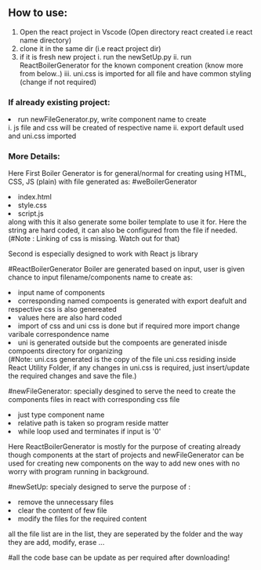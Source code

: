 
<h2>How to use:</h1>

1. Open the react project in Vscode (Open directory react created i.e react name directory)
2. clone it in the same dir (i.e react project dir)
3. if it is fresh new project
    i. run the newSetUp.py
    ii. run ReactBoilerGenerator for the known component creation (know more from below..)
    iii. uni.css is imported for all file and have common styling (change if not required)

<h3>If already existing project:</h3>
<li> run newFileGenerator.py, write component name to create</li>
    i. js file and css will be created of respective name
    ii. export default used and uni.css imported


<h3>More Details:</h3>

Here First Boiler Generator is for general/normal for creating using HTML, CSS, JS (plain) with file generated as:
#weBoilerGenerator
    <li> index.html</li>
    <li> style.css</li>
    <li> script.js</li>
    along with this it also generate some boiler template to use it for.
Here the string are hard coded, it can also be configured from the file if needed.
(#Note : Linking of css is missing. Watch out for that)

Second is especially designed to work with React js library

#ReactBoilerGenerator
Boiler are generated based on input, user is given chance to input filename/components name to create as:
    <li> input name of components</li>
    <li> corresponding named compoents is generated with export deafult and respective css is also genereated</li>
    <li> values here are also hard coded</li>
    <li> import of css and uni css is done but if required more import change varibale correspondence name</li>
    <li> uni is generated outside but the compoents are generated inisde compoents directory for organizing</li>
    (#Note: uni.css generated is the copy of the file uni.css residing inside React Utility Folder, if any changes in uni.css is required, just insert/update the required changes and save the file.)

#newFileGenerator:
    specially desgined to serve the need to create the components files in react with corresponding css file
    <li> just type component name </li>
    <li> relative path is taken so program reside matter</li>
    <li> while loop used and terminates if input is '0'</li>

Here ReactBoilerGenerator is mostly for the purpose of creating already though components at the start of projects
and newFileGenerator can be used for creating new components on the way to add new ones with no worry with program running in background.

#newSetUp:
    specialy designed to serve the purpose of :
    <li> remove the unnecessary files</li>
    <li> clear the content of few file</li>
    <li> modify the files for the required content</li>

all the file list are in the list, they are seperated by the folder and the way they are add, modify, erase ...

#all the code base can be update as per required after downloading! 

